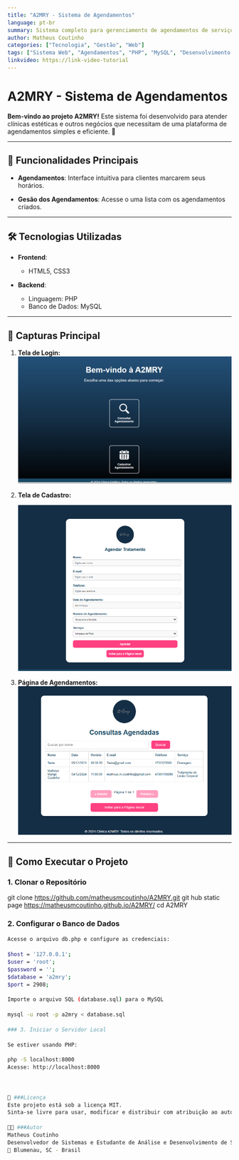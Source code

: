```yaml
---
title: "A2MRY - Sistema de Agendamentos"
language: pt-br
summary: Sistema completo para gerenciamento de agendamentos de serviços estéticos.
author: Matheus Coutinho
categories: ["Tecnologia", "Gestão", "Web"]
tags: ["Sistema Web", "Agendamentos", "PHP", "MySQL", "Desenvolvimento Web"]
linkvideo: https://link-video-tutorial
---
```


# A2MRY - Sistema de Agendamentos

**Bem-vindo ao projeto A2MRY!** Este sistema foi desenvolvido para atender clínicas estéticas e outros negócios que necessitam de uma plataforma de agendamentos simples e eficiente. 🚀

---

## 🌟 **Funcionalidades Principais**

- **Agendamentos**: Interface intuitiva para clientes marcarem seus horários.

- **Gesão dos Agendamentos**: Acesse o uma lista com os agendamentos criados.

---

## 🛠️ **Tecnologias Utilizadas**

- **Frontend**:  
  - HTML5, CSS3
  
- **Backend**:  
  - Linguagem: PHP  
  - Banco de Dados: MySQL  

---

## 📸 **Capturas Principal**

1. **Tela de Login:**
   ![Tela de Inicio](imagens/screenshots/principal.png)

2. **Tela de Cadastro:**
   
   ![Cadastro de Agendamentos](imagens/screenshots/cadastro.png)

3. **Página de Agendamentos:**
   ![Consuta de Agendamentos](imagens/screenshots/agendas.png)

---

## 🚀 **Como Executar o Projeto**

### 1. Clonar o Repositório



git clone https://github.com/matheusmcoutinho/A2MRY.git
git hub static page https://matheusmcoutinho.github.io/A2MRY/
cd A2MRY

### 2. Configurar o Banco de Dados
```bash
Acesse o arquivo db.php e configure as credenciais:

$host = '127.0.0.1';
$user = 'root';
$password = '';
$database = 'a2mry';
$port = 2908;

Importe o arquivo SQL (database.sql) para o MySQL

mysql -u root -p a2mry < database.sql

### 3. Iniciar o Servidor Local

Se estiver usando PHP:

php -S localhost:8000
Acesse: http://localhost:8000



📝 ###Licença
Este projeto está sob a licença MIT.
Sinta-se livre para usar, modificar e distribuir com atribuição ao autor.

👨‍💻 ###Autor
Matheus Coutinho
Desenvolvedor de Sistemas e Estudante de Análise e Desenvolvimento de Sistemas.
📍 Blumenau, SC - Brasil

